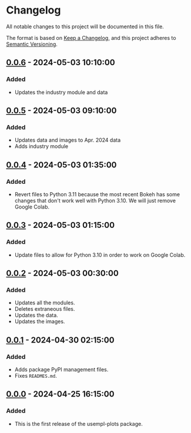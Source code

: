 # Changelog

All notable changes to this project will be documented in this file.

The format is based on [Keep a Changelog](https://keepachangelog.com/en/1.0.0/),
and this project adheres to [Semantic Versioning](https://semver.org/spec/v2.0.0.html).


## [0.0.6] - 2024-05-03 10:10:00

### Added

- Updates the industry module and data


## [0.0.5] - 2024-05-03 09:10:00

### Added

- Updates data and images to Apr. 2024 data
- Adds industry module


## [0.0.4] - 2024-05-03 01:35:00

### Added

- Revert files to Python 3.11 because the most recent Bokeh has some changes that don't work well with Python 3.10. We will just remove Google Colab.


## [0.0.3] - 2024-05-03 01:15:00

### Added

- Update files to allow for Python 3.10 in order to work on Google Colab.


## [0.0.2] - 2024-05-03 00:30:00

### Added

- Updates all the modules.
- Deletes extraneous files.
- Updates the data.
- Updates the images.


## [0.0.1] - 2024-04-30 02:15:00

### Added

- Adds package PyPI management files.
- Fixes `READMES.md`.


## [0.0.0] - 2024-04-25 16:15:00

### Added

- This is the first release of the usempl-plots package.


[0.0.6]: https://github.com/OpenSourceEcon/usempl-plots/compare/v0.0.5...v0.0.6
[0.0.5]: https://github.com/OpenSourceEcon/usempl-plots/compare/v0.0.4...v0.0.5
[0.0.4]: https://github.com/OpenSourceEcon/usempl-plots/compare/v0.0.3...v0.0.4
[0.0.3]: https://github.com/OpenSourceEcon/usempl-plots/compare/v0.0.2...v0.0.3
[0.0.2]: https://github.com/OpenSourceEcon/usempl-plots/compare/v0.0.1...v0.0.2
[0.0.1]: https://github.com/OpenSourceEcon/usempl-plots/compare/v0.0.0...v0.0.1
[0.0.0]: https://github.com/OpenSourceEcon/usempl-plots/compare/v0.0.0...v0.0.0
